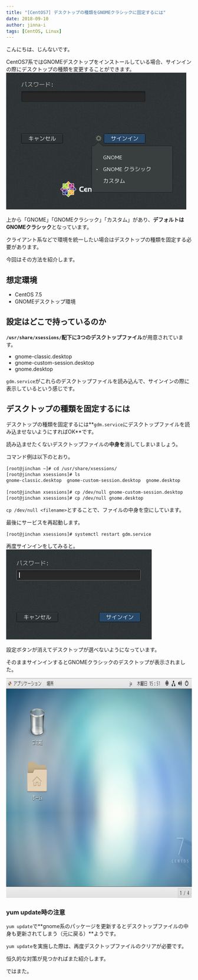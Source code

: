 ```yaml
---
title: "[CentOS7] デスクトップの種類をGNOMEクラシックに固定するには"
date: 2018-09-10
author: jinna-i
tags: [CentOS, Linux]
---
```


こんにちは、じんないです。

CentOS7系ではGNOMEデスクトップをインストールしている場合、サインインの際にデスクトップの種類を変更することができます。
<a href="images/centos7-how-to-fix-gnome-desktop-type-1.png"><img src="images/centos7-how-to-fix-gnome-desktop-type-1.png" alt="" width="489" height="371" class="alignnone size-full wp-image-7813" /></a>

上から「GNOME」「GNOMEクラシック」「カスタム」があり、**デフォルトはGNOMEクラシック**となっています。

クライアント系などで環境を統一したい場合はデスクトップの種類を固定する必要があります。

今回はその方法を紹介します。

## 想定環境
- CentOS 7.5
- GNOMEデスクトップ環境

## 設定はどこで持っているのか
**`/usr/share/xsessions/`配下に3つのデスクトップファイル**が用意されています。

- gnome-classic.desktop
- gnome-custom-session.desktop
- gnome.desktop

`gdm.service`がこれらのデスクトップファイルを読み込んで、サインインの際に表示しているという感じです。

## デスクトップの種類を固定するには

デスクトップの種類を固定するには**`gdm.service`にデスクトップファイルを読み込ませないようにすればOK**です。

読み込ませたくないデスクトップファイルの**中身を**消してしまいましょう。

コマンド例は以下のとおり。

```
[root@jinchan ~]# cd /usr/share/xsessions/
[root@jinchan xsessions]# ls
gnome-classic.desktop  gnome-custom-session.desktop  gnome.desktop

[root@jinchan xsessions]# cp /dev/null gnome-custom-session.desktop
[root@jinchan xsessions]# cp /dev/null gnome.desktop
```

`cp /dev/null <filename>`とすることで、ファイルの中身を空にしています。

最後にサービスを再起動します。

```
[root@jinchan xsessions]# systemctl restart gdm.service
```

再度サインインをしてみると。
<a href="images/centos7-how-to-fix-gnome-desktop-type-2.png"><img src="images/centos7-how-to-fix-gnome-desktop-type-2.png" alt="" width="395" height="244" class="alignnone size-full wp-image-7814" /></a>

設定ボタンが消えてデスクトップが選べないようになっています。

そのままサインインするとGNOMEクラシックのデスクトップが表示されました。

<a href="images/centos7-how-to-fix-gnome-desktop-type-3.png"><img src="images/centos7-how-to-fix-gnome-desktop-type-3.png" alt="" width="795" height="596" class="alignnone size-full wp-image-7815" /></a>

### yum update時の注意

`yum update`で**gnome系のパッケージを更新するとデスクトップファイルの中身も更新されてしまう（元に戻る）**ようです。

`yum update`を実施した際は、再度デスクトップファイルのクリアが必要です。

恒久的な対策が見つかればまた紹介します。

ではまた。